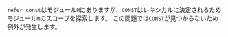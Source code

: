 `refer_const`はモジュール`M`にありますが、`CONST`はレキシカルに決定されるためモジュール`M`のスコープを探索します。
この問題では`CONST`が見つからないため例外が発生します。
